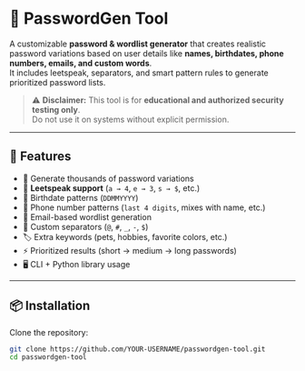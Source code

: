 # 🔑 PasswordGen Tool

A customizable **password & wordlist generator** that creates realistic password variations based on user details like **names, birthdates, phone numbers, emails, and custom words**.  
It includes leetspeak, separators, and smart pattern rules to generate prioritized password lists.

> ⚠️ **Disclaimer:** This tool is for **educational and authorized security testing only**.  
> Do not use it on systems without explicit permission.

---

## 🚀 Features
- 🔄 Generate thousands of password variations
- 🔡 **Leetspeak support** (`a → 4`, `e → 3`, `s → $`, etc.)
- 📅 Birthdate patterns (`DDMMYYYY`)
- 📱 Phone number patterns (`last 4 digits`, mixes with name, etc.)
- 📧 Email-based wordlist generation
- 🧩 Custom separators (`@`, `#`, `_`, `-`, `$`)
- 🏷️ Extra keywords (pets, hobbies, favorite colors, etc.)
- ⚡ Prioritized results (short → medium → long passwords)
- 🖥️ CLI + Python library usage

---

## 📦 Installation

Clone the repository:
```bash
git clone https://github.com/YOUR-USERNAME/passwordgen-tool.git
cd passwordgen-tool
